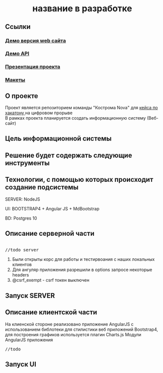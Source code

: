 <h1 align="center"> название в разработке </h1>


## Ссылки
<h3><a href="ссылки нет">Демо версия web сайта</a></h2>
<h3><a href="ссылки нет">Демо API</a></h2>
<h3><a href="ссылки нет">Презентация проекта </a> </h3>
<h3><a href="ссылки нет">Макеты</a> </h3>

## О проекте
Проект является репозиторием команды "Кострома Nova" для <a href="https://leadersofdigital.ru/event/214763/case/282072">кейса по хакатону </a>  на цифровом прорыве 
<br>В рамках проекта планируется создать информационную систему (Веб-сайт) 

## Цель информационной системы
 
## Решение будет содержать следующие инструменты
 
## Технологии, с помощью которых происходит создание подсистемы

SERVER: NodeJS 

UI: BOOTSTRAP4 + Angular JS + MdBootstrap

BD: Postgres 10
 
## Описание серверной части

<pre> 
//todo server
</pre>
1. Были открыты корс для работы и тестирвоания с наших локальных клиентов
2. Для ангуляр приложения разрешили в options запросе некоторые headers
3. @csrf_exempt - csrf токен выключен

## Запуск SERVER
 

## Описание клиентской части
На клиенской стороне реализовано приложение AngularJS с использованием библотеки для стилистики веб приложений Bootstrap4, 
для построения графиков используется плагин Charts.js
Модули AngularJS приложения
<pre>
//todo
</pre>

## Запуск UI
 
